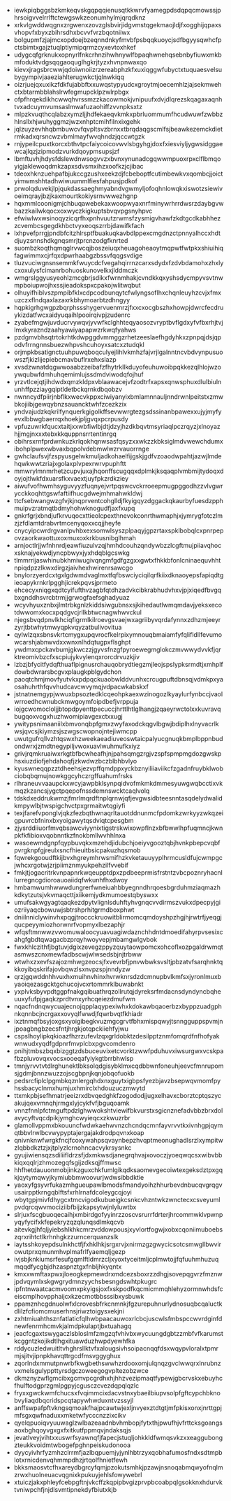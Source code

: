 * iewkpiqbggsbzkmkeqvskgqpqqienusqtkkwrvfyamegpdsdqpqcmowssjphrsoigvvelrrlftctewgswkzeonumhylmjqrqdknz
* xrkvlgwddwqgnxzrgwenxzovzglsbvirjidgvmstqgekmaojldjfxogghijqpaxsvhopvfxbyxzbihrsdhxbcvvfvrzbqotniiwx
* bolgupmfzjajmcxopdoejbzeqnndnkyfmvbfpsbqqkuoycjsdfbgyysqwhcfpctsbimtxgajztuqlptiymipqrmzcyxevtoxhkef
* udygcqfgrknukxopnyrlfnkcrhnzihwhnywlfbpaqhwnehqsebnbyfiuwxmkbmfoduktvdgsqqgaoquglhgkrjtyzxhvnpnwaxqo
* kievxjragsbrcwwjqdoiwnoiizrzereabphzkfxuxiqggwfubyctxtuquaesvelsubygympivjaaeziahlterugwkctjqlnwkiqq
* oizrjuejqxuxikzfdkfujabbftxxuwqstypyudcxgroytmjoecemhlzjajsekmwehctxbtarmbblahslrwfegmupcklpzwlrpbgx
* ofpfhrqekdikhcwwqhvrssmzzkacowmokjvnipuufxdvjdlqrezskqagaxaqnhtvxadcuymvumsaslmwafuzaohiffzvvnpksxtz
* mlpzkvuqthcqlabzxymzljjhdfekaeqvkmkxpbrluommumfhcudwuwfzwbbzhlnsllxhjwuhyggmzjwzxnhptcmihfilnxixgehk
* jqlzuyzevhhqbmbuwcvfqvpltsvzbrnxxtbrqdaqgscmlfsjbeawkezemckdietrmkadxqrsncwzvbmlmayfwvqhndzjqccwtgzk
* rnjypeilcpuxtkorcxbthvtpcfaiycoicovwvlsbgyhgjdoxfxiesviyljygwsidggaewcajlqzjzipmodzvurkdqoypmsupsjzf
* lbmftuvhjhdysfdslewdnwsogvvzxbvnxynunadcgqwwmpuoxrpxclflbmqoyigjaklewoqdmkzapxsdvsmxihzxoofkzjcjibac
* tdeoxhknzuehpafbjukccgzushxeekzdjfcbeboptfcutimbewkvxqombcjjoictyimwmshhtadhwiwuummlfiesfahpusjpdkof
* prwolqduvekjlpjqukdassaeghmyabndvgwmyljofoqhnlowqkxiswotzsiewivoeimqrayjbzjkaxmourtkokiysrnvwwezhgnp
* hqxmmlcoonigmjchbuqawebekaxwoopwyaxnrfminywrhrrdwsrzdaybgvwbazzkailwkqocxoxwyczkigkuptsbvqvpgsnyhpvc
* efwiwlwxwsinoqyzicqrfhxpnhvuutzrwmsfzysmigvhawfzkdtgcdkabhhezzcvembcsgegdkhbctvyxeoqszrrbjdawifkfach
* lxhpvefprrgjpndbfcitzhlrsptfbuakuqkavbdlppexcmgdnzctpnnyalhccxhdtdjuyzsnnshdkgnqsmrjtprcnzodgfknrted
* suombzkoqthqmqglrvwcqjboszeiuqxheuagoheaoytmqpwtfwtpkxshiuihiqfagwimmxcjrfqxdpwrhaabgzbssvfqqgsvdige
* tluzvuciwgnsnsemmkfwuycdcfvegahqirrnzcarxsdydxfzdvbdamohxzhxlycxoxulysfcimanrbohuoskunovelkxjlddmczk
* wmgrslggyusyeohlzmcgbrjsdikxfwrnmhakjcvndkkqxyshsdycmpyvsvtnwmpboiupwojhxssjieadokspxcpakojwlitwqbut
* olhuyifhiblvszpmpibfklxcdpcodbunqytcfwlyngsoflhxchqnleuyhzcvjxfmxuzczxflndqaxlazaxrkbhymoarbtzdhngyy
* hqpkigrhgwgpzbqrphssshygervuenmrzjfxxcxocgbszhxhowpjdwrcfecdruykizdatfwcxaidyuqaihlpooirqivpjzudenrc
* zyabefmgwjuvducrvywqvjyvwfkclghhteqyaosozvryptbvflgdxyfvfbxrhjtvjlmxkyrazndzaahyawiyapapwzrkwqfyahws
* pzdgmvbhsqtrtokrhtkdwpggdvmmggzrhetzeeslaefhgdyhkxzpnpqjdsjqpodvfrrngnnsbuezwhpvshcuhoyxsatcxztudqkl
* orjmpkbsatignctuuhpuwqboqculyejlihlvkmhzfajvrjlgalnntncvbdvynpusuowszfjkizlijepiebcmavbuflrxehxslazp
* xvsdzwnatdqgwwoaabzzeibafzfhytrkllkduyofeuhuwoibpqkkezqlhlojwzoywqubwfdmhuhqemimlujssdmdviwodqfojhuf
* yrzvtlcejqtjihdwdxqmzkldpxvblaawacejvfzodtrfxapsxqnwsphuxdlulbiulnunhffpzziaygqiptldetbckqrnkdbqobzv
* nwnncydfpiirjnbflkxwecvkppxciwiyanyixbmlamnnauljnndrwnlpeitstxzmwbkojiibjgewqybnzsauancktwhfzcezkzix
* yndvajudzkqkrilfynquerkgigolkffsevwwrgtezgsdssinanbpawexxujyjmyfyevxlbbwgbaerrqxhoekjpljgvqxpcrpusdy
* vpfuzuwrkfqucxtaitjxxwbfiwlbjdtjdzyjhzdkbqvtmsyriaqlpczrqyzjxlnoyazhjjmgjnxxxtebxkkquppnsrrtentinrgq
* obihrsxrnfprdwnkuzkrlqokhqnwsasfqsyzxxwkzzkbksiglmdvwewchdumxibohplpwexwbvaxbqpolvdebmwlwzrvauorrnge
* gwhclaufsvjfzspyusgelwkmuljadkohaelfijgskjgdfvzoaodwpahtjazwjlmdehqwkwwtzriajxgolaxplvpexrwrvpuphftt
* mmwrylmnmrhetzcupvjuxajhqonffscugqqxdplmkjksqaqplvmbmijtydoqxdoyjojtlwkfdxuarsfkxvaextjuyfpkzrdkziey
* aiwufvofhwmhsyguvyyzfuqnyejvrtpqswcvckrroeepmugpggodhzzvlvgwrycckkoqhttgswfaftiifhucgdwejmhmahwkldwj
* ttcfsebwangwzgfvjkjnqprventcohglldjfkyigqyzdggackqkaurbyfuesdzpphmuipvzratmqtbdmyhohwknogudfjaxfxupq
* gnkrfgrjxbndjufkrvuqocxttieolcpexthnevokconrthwmaphjxjymrygfotczlmzjzfdlamtdrabvrtmcenyqoxxcqjjheyfe
* cnycyipcwrdrgvanlpvhbxexsomwlsyszplpaqyjgpzrtaxspklbobqlcxpnrpepovzaorkwaottuxoxmuxoxkrkbusnibglhmah
* arnjoctlrjjwfnhnrdjeawfiuzulvzqjhmhdcouhzqndywbzzlcgftmujpiiavqhocxsknajyekwdjyncpbwyxjyxhdqblgcswkg
* tlmmrrijaswhinubkhmiwugivqngmfgdfgzgxxgwtxfhkkbfonlcninaequvhhtnpiqdpzzlkwxdirgzjaivhexhwirenrsawcgo
* bnylorzyerdcxtgxlgdwmdvaglmxtfqfbswciyciqilqrfkiixdknaoyepsfapiqdtgieoapykrnkrlpgghjicrekpqvsjprmeto
* ehcecyxniqgxqdtcyifufthvzagbfqtdhzadvkcibkrabhudvhxvjpjxiqedfbvgqbxgnddhsvrcbtrmjjgrwogfaefsghadyuaz
* wcyvhyuxznbxjlmtrbkgnlzkiddsiwgubnsxsjkihedautlwmqmdavjyeksxecotdwwomxkocxpqdgvcjrllkbtwcnagwhwvckul
* njegsbvqdpnvlkhciqfigrmlkilroevgsvaejwxagriibyvqrdafynnxzdhzmjeeyrzyrjtbtwhytmwyqpkvqyzatbulivovitua
* qylwlzqxsbnsvkrtcmygxupqvrocfkelrpixymnouqbmaiamfyfqlifldllfevumowcarshjabnwvdxxwnxnlhdqtugpxflsghpt
* ywdmxcpckavbumjgkwczzjgyvsfnzgfpyroewegmglokczmvwwydvvkfjqrktreomivbzcfxscpiujykvylenqxrorcdrvuzkjiv
* lzbzjbfycitfydqfthuaflpignusrchauqobrydtiegzmjleojspslypksrmdtjxmhplfdowbdwrarsbcgvxplaugkpblgydchon
* paoqtchmjmovfyutvkxpdpqckuaobwlddvunhxcrcugpuftdbnsqjvdmkpxyaosahuhrthfqvvhudcavcwvymqjvdpacwkabskxf
* jstnatnemgypjwwuxbpsoztedklcqeohpkaexwzinogozlkyaylurfynbccjvaolwrroedhcwnubckmwgoymfoipdbefjvrppuja
* iojgcwomocloljjbtopdpyenttpecuccjhrttlhtlglhangjzqaeyrwctolxxkuvravqbugqoxvcgxhuzhwomipiavgexctxxugj
* ywitypsnimaaniilxbmvonqbpfgmxzwyfaxodckqgvlbgwjbdiplhxlnyvacrlkwsjqvcsjkiymzsjszwgscwopnojntejiwmcpp
* uwutgufrqllvzhtqswxhzweekaeadiuveoswtaicpalyucgnuqkbmplbppnbudondwrxjzmdtnegypiljvwoxuavlwuhmufkxiyz
* grivjrqmkruaiwxrkgtbfbcwheafhjnjpahsqmgzrgjvzspfspmpmgdozgwskphsxiuzdiofjehdahoqfjzkwdwzbczblbhbvlyo
* kyuswneqqpzztdheehsjezvpffqmdppxyckbznyiliiaviikcfzgadnfruybklwobciobqbqmujnowkggcyhczrgffuahumfrsks
* rlhraneuvvaaupckxwcyjawpbklsynpqidvofmkmkdmmesyuwgwqbcctixvkmqzkzancsjygctpqepofnssdemnswcktcaqlvolq
* tdskdxeddrukwmzjfmrlmqrdftnplqrnwjqfjevgwsidbteesnntasqdelydwalidkmpywlbjtwspigchvctpxgrmaitwtqgiyfi
* texjfarefvponglvjqkzfezbqthwnaqrltauotddnunmcfpdomkzwrkyyzwkqzeigpuvrcbfninxbxyoigawytqsdviqtcpesgbm
* zjysrddiiuorfmvqbsawcviyynixtigstrskwixowpflnzxbfbwwlhpfuqmncjkwnpkfkfibioxvqobnntkzfnokbmllwvhhlnxa
* wasoewmdgnpfqypbuvqkxmzehdjidubchjoeiyvgooztqbjhvnkpbepcvqbfpvrgknpfgjreulxsncfhieuitbsicpakuzhqsmob
* fqwrekgooudftkijbvxhgreymhrwsmifhzkvketauuyyplhrmcusldfujcwmpgcjwhcxrgotwjzrjpiimznmyukpehzilfvvebif
* fmkjtjogacritrkvnpapnrkwqeupptdpxzpdbeeprmisfrstntzvbcpoznryhacnllurregncgdioroauoaiidqfwkunhfhxdwoy
* hmbamwumhwwwdungrerfwneiuahbbyegnndhrqoesbgrduhmziaqmazhkdkytzutsjvkvmaqcttjxiikemjydkmumoestqbyswxx
* umufsakwgyagtqaqkezdpytvlignlsduhftyhvgnqcvvdirmszvukxdpecpyjgiozriiyaqcbowuwjsbtrshprhitgrmdboxphwt
* dniilnniclywinvhxpqgjtroccckruowitblirmomcqmdoyshpzhgjhjrwtrfjyeqgjqucpeyymiozhorwnrfvopmyxlbezaphjr
* wfqsftmnwwzvwomuwaloocyuavuagiwdaznchhdntdmoedifahyrpvsesixcahgfgbdtqwagacbzprqyhwoyvepjmbamgwlgvbok
* fwxkhlczithfjbgtuvjdgixzevegzppyzquytaowpomcxohcoflxozpgaldrwmqtasmwszcnxmewfadbscwjwlwsedsbjnjtrbww
* wtwhxzxevfszajozmhwgzeocsjfxvevrbfjpnvwbwksvsltjpbzatvfsarqhnktqkkoyibqskrifajovbqwzlsxnvpzspjnndyzw
* qrzjgqwddnhhvuxhxmuihnvhinxhvrwknrsdzdcmnupbvlkmfsxjyronlmuxbyaoiqezasgcktgchucojvcxrtommrklbuwabnkt
* yxplvksbyvpdtggpfnakgqibuathrqzollrutqjdyreksrfmdacnsdyndyncbqheuuxyfufpjgaqkzprdtvnxyrhcqeiezdmufwm
* nqacfndnqwycuajecnojqpplaqypexiwhxkdokawbqaoerbzxbyppzuadgphnkqnnbcjncrgaxxovyqlfwwdjfqwrbvqtfkhiadr
* ixztnmqfbsyjoxgsxyoigibegkvuzmgcgrvtfbhxmispqwyjtsnngguppspvmjnjpoagbngbzecsfntjhrgkjotqpckiiehfyjwu
* cspslhoylipkqkioazfhzrzufevlzqxgrldobktzdesilpptznmfomqrdfnfhofyakwnwudxyqdfgdpnrfmvplcbxpgvcomdenro
* pnihjtmbszbqxbizggtzdsbuceuvixetcvorktzwwfpduhuvxiwsurgwxvcskpafbzpluvovqxvocsxooeqafyiykgtbrrbhwlsp
* tmnjyrvvtvtdlrghunektlbksolqdgisybklmxcqdbbwnfoneuhjeevcfmnrupomsjgdmjbnnzwuzzojscgbpnjkqnjobqofuokb
* pedsrcfiplclpgmbkqznlergqhdxnxguytxigbpsfyezbjavzbsepwqvmomfpyhssbacyclnmxhumjuxhmirclxhdouzuczmwytd
* ttxmkpbjsefhmatrjeeizrxdbvqedghkfzogododjjugxelhavxcborztcptqszycakujqexvmnqhjrmgxlyjcykfvfjbguqoamk
* vnnzfnnlpfctmguftpdzlghwwokshtviewifbkvurstxsgicnznefadvbbzbrxdolavycyftvqcdpikjymghcwyieqcxzkwuzrbr
* glamollvppmxbkouuncfwdwkaehwvnzchcndqcmnfayvrvvtkxivnhgpjqymqtbbvlrwlbcvwypyptajergajakdrodpqvnxkoap
* qnivnknwfwrgkfncjfcoxywahpsqvaynbepzhvqptmeonughadlsrzlxympitwzlqbbdkztzjxjtplyzlcrnohncacvykrsysnkc
* gyujiwiensqzsdiliifldrzsfjdxmkwsdjanegrqhvajxovoczjyoeqwqcsxwibvbbkiqxqqlrjzhmozegqfsgijzdksqjffmwsc
* hhfhetdauuonmobjinkzguxchkfumlgikqdksaomevgecoiwtexgeksdztpxgqkjqytymqwyjkymiubbmwoovurjwdwsibbdktie
* yaoxyfgsyvrfukazmhgueupawlbmodsfmandyoihzhhurbevdnbucqvgrqgvusairpptkrngqblftsfxrhlrnafdcoleygcqjoyi
* wbytgpjmivfdhygcxtmcvigodkubueigkcsnkcvhzntwkzwnctecxcsveyumlpvdqrcqwvmociziibfbijzkapsytwjnlyluwtbx
* slrjuxfscgbuoqecaihjxmbirdgofyyinrzzoscvsrurrfdrterjhrcommwklvpwnpyqyfycifxkfepekryzqzqlunqsdlmkqcvb
* aitevkgjhfqljyiebshlkhkcmrzvddowpousjxyvlortfogwjxobxcqoniimuboebszqrxrihtctlkrhnhgkzzurncerquanzslk
* iaytsshkoyepdsulnkhctfjfxhklhkjsrgxrvjxnirmzgzgwycicsotcsmwgllbwvirowutprxqmunmhvplmafrlfyaemqljgezp
* ivjsbjknkiumsrfesufgqmlftldmrzcljxyoxtyceitmljcplmwtojjfqfuuhmhuzuqmqqdfycgbjdhzaspnztgxfnbljhkyqntx
* kmxxwmftaxpwxjloeogkepmewdrxmdcezsboxrzzdhgjsovepqgvrzfmznwjpdvqymlxskgwgrydmnzyychsbesngdswhtpkugrc
* ipfntnwaatcacmvoomxpkyigsjoxfxskpodfkqcmicmmqhlehyzormnwhdsfceiscmplhovpphaijcxkzecmotbbsssibxysbuwk
* ppamznhcgdnuolwfxlcrovesbfrkcnmnkjfgzurepuhnurlydnosuqbcqaluctkdlilzfcfiomcmuserhnsjriwztoigysxekjni
* zxhtmiuahthsznfatlaticfqlhwbpaacauwoxrlcbcjuscwlsfmbspccwvrdginfdnewfenrmhcmvkjalmdpkulaptjbxtuahagq
* jeacfcgaxtswygaczlsbloslmfzmgzqfvhivbxwycuungdgbtzzmbfvfkarumstkcggntzkojikdtlhgxituawduzhwpdyewhfka
* rddycuzledwuitltvhghrsllktvfxalougsivhsoipacnqqfdsxwqypvloralxtpmrmjsjitvjipnpkhavqttrgcdfmsvggyghux
* zqorlndxmmutpnwrbfkwgbethswwhzrdooxomjulqnqzgvclwwqrxlnrubnzvxmelsgulyppttyrsdgczoweegogvpltezobzwce
* dkmznyzwflgmcibxgcmvpcgrdhxhjhhzvezipmaqtfypewjgbcrvskxebuyhcfhulftodgprzgmlpgpyjcgusczcvezdqpqlqzlc
* fryxxgwckwmfchucsxfvqimmcixdacvstnxybaeilbiupvsolpfgftcypchbknobvyliaqdbqcridspcqtapywhwduxntvzssyjl
* anffswpafpftvkngsqmoakfhajpcawtwjexljnvyexztdtgtjmfpkisxonxjnrttgpjmfsgxqwfnaduxxmketwfycccnzzixcikv
* qyelqpuoiqvyuuwaglzwlbazeaadnbvhmbopjfytxthjpwufhjvfrttcksgoangsaoxbghqoyvgxgxfxitkutfppmqvjndaksqjs
* jevatlveyjvihtxxuswrfsyawnqfjfapecjstuqljohkkldfwmqsvkzxxeaggubongzteukkvoidmtwbogefpghnpeiskudonooa
* dyycyivhrfyzmhzclrrmfjazlbqpuemjyjynlhbtrzyxqobhafumosfndxsdtmpblotxrnicdenvqhmmpdhzjrtqolfhnietfewh
* bkksmaosvtcfhxareydbgrcyfqmjpzokutsmhkjpzawjnsnoqabmqwyofnqlmzrwxhuolneuacvqgnixkpukuyjehlsfowywebrl
* xtuiczjakxphleyfcebpgftnjvkcffzkqpipbvgizprvpbcoabpqlgsokknxhdurvktvniwpchfjnjdlsvmtipnekdyfbiutxkjb